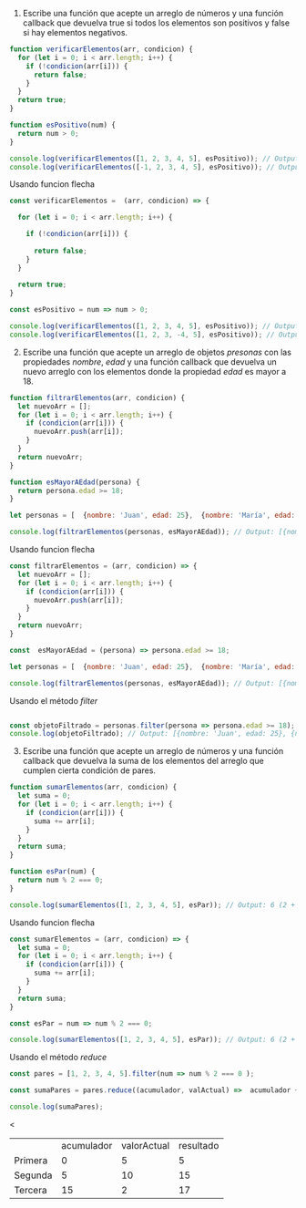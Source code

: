 1. Escribe una función que acepte un arreglo de números y una función callback que devuelva true si todos los elementos son positivos
 y false si hay elementos negativos.
```js
function verificarElementos(arr, condicion) {
  for (let i = 0; i < arr.length; i++) {
    if (!condicion(arr[i])) {
      return false;
    }
  }
  return true;
}

function esPositivo(num) {
  return num > 0;
}

console.log(verificarElementos([1, 2, 3, 4, 5], esPositivo)); // Output: true
console.log(verificarElementos([-1, 2, 3, 4, 5], esPositivo)); // Output: false

```
Usando funcion flecha
```js
const verificarElementos =  (arr, condicion) => {

  for (let i = 0; i < arr.length; i++) {

    if (!condicion(arr[i])) {
    
      return false;
    }
  }
 
  return true;
}

const esPositivo = num => num > 0;

console.log(verificarElementos([1, 2, 3, 4, 5], esPositivo)); // Output: true
console.log(verificarElementos([1, 2, 3, -4, 5], esPositivo)); // Output: false
```
2. Escribe una función que acepte un arreglo de objetos *presonas* con las propiedades *nombre*, *edad* y una función callback que devuelva un nuevo arreglo con los elementos donde la propiedad *edad* es mayor a 18.

```js
function filtrarElementos(arr, condicion) {
  let nuevoArr = [];
  for (let i = 0; i < arr.length; i++) {
    if (condicion(arr[i])) {
      nuevoArr.push(arr[i]);
    }
  }
  return nuevoArr;
}

function esMayorAEdad(persona) {
  return persona.edad >= 18;
}

let personas = [  {nombre: 'Juan', edad: 25},  {nombre: 'María', edad: 15},  {nombre: 'Pedro', edad: 20},  {nombre: 'Lucía', edad: 17}];

console.log(filtrarElementos(personas, esMayorAEdad)); // Output: [{nombre: 'Juan', edad: 25}, {nombre: 'Pedro', edad: 20}]

```
Usando funcion flecha
```js
const filtrarElementos = (arr, condicion) => {
  let nuevoArr = [];
  for (let i = 0; i < arr.length; i++) {
    if (condicion(arr[i])) {
      nuevoArr.push(arr[i]);
    }
  }
  return nuevoArr;
}

const  esMayorAEdad = (persona) => persona.edad >= 18;

let personas = [  {nombre: 'Juan', edad: 25},  {nombre: 'María', edad: 15},  {nombre: 'Pedro', edad: 20},  {nombre: 'Lucía', edad: 17}];

console.log(filtrarElementos(personas, esMayorAEdad)); // Output: [{nombre: 'Juan', edad: 25}, {nombre: 'Pedro', edad: 20}]
```
Usando el método *filter*
```js

const objetoFiltrado = personas.filter(persona => persona.edad >= 18);
console.log(objetoFiltrado); // Output: [{nombre: 'Juan', edad: 25}, {nombre: 'Pedro', edad: 20}]
```

3. Escribe una función que acepte un arreglo de números y una función callback que devuelva la suma de los elementos del arreglo que cumplen cierta condición de pares.

```js
function sumarElementos(arr, condicion) {
  let suma = 0;
  for (let i = 0; i < arr.length; i++) {
    if (condicion(arr[i])) {
      suma += arr[i];
    }
  }
  return suma;
}

function esPar(num) {
  return num % 2 === 0;
}

console.log(sumarElementos([1, 2, 3, 4, 5], esPar)); // Output: 6 (2 + 4)

```
Usando funcion flecha
```js
const sumarElementos = (arr, condicion) => {
  let suma = 0;
  for (let i = 0; i < arr.length; i++) {
    if (condicion(arr[i])) {
      suma += arr[i];
    }
  }
  return suma;
}

const esPar = num => num % 2 === 0;

console.log(sumarElementos([1, 2, 3, 4, 5], esPar)); // Output: 6 (2 + 4)

```
Usando el método *reduce*
```js
const pares = [1, 2, 3, 4, 5].filter(num => num % 2 === 0 );

const sumaPares = pares.reduce((acumulador, valActual) =>  acumulador + valActual);

console.log(sumaPares);
```
<<table><tbody><tr><td></td><td>acumulador</td><td>valorActual</td><td>resultado</td></tr><tr><td>Primera</td><td>0</td><td>5</td><td>5</td></tr><tr><td>Segunda</td><td>5</td><td>10</td><td>15</td></tr><tr><td>Tercera</td><td>15</td><td>2</td><td>17</td></tr></tbody></table>

